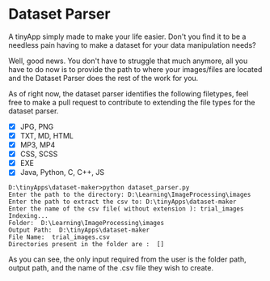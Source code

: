 # Dataset Parser

A tinyApp simply made to make your life easier.
Don't you find it to be a needless pain having to make a dataset for your data manipulation needs?<br>

Well, good news. You don't have to struggle that much anymore, all you have to do now is to provide the path to where your images/files are located and the Dataset Parser does the rest of the work for you.

As of right now, the dataset parser identifies the following filetypes, feel free to make a pull request to contribute to extending the file types for the dataset parser.

- [x] JPG, PNG
- [x] TXT, MD, HTML
- [x] MP3, MP4
- [x] CSS, SCSS
- [x] EXE
- [x] Java, Python, C, C++, JS

```shell
D:\tinyApps\dataset-maker>python dataset_parser.py
Enter the path to the directory: D:\Learning\ImageProcessing\images
Enter the path to extract the csv to: D:\tinyApps\dataset-maker
Enter the name of the csv file( without extension ): trial_images
Indexing...
Folder:  D:\Learning\ImageProcessing\images
Output Path:  D:\tinyApps\dataset-maker
File Name:  trial_images.csv
Directories present in the folder are :  []
``` 

As you can see, the only input required from the user is the folder path, output path, and the name of the .csv file they wish to create.
